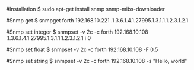 #Installation
$ sudo apt-get install snmp snmp-mibs-downloader

#Snmp get
$ snmpget forth 192.168.10.221 .1.3.6.1.4.1.27995.1.3.1.1.1.2.3.1.2.1

#Snmp set integer
$ snmpset -v 2c -c forth 192.168.10.108 .1.3.6.1.4.1.27995.1.3.1.1.1.2.3.1.2.1 i 0

#Snmp set float
$ snmpset -v 2c -c forth 192.168.10.108 <oid> -F 0.5

#Snmp set string
$ snmpset -v 2c -c forth 192.168.10.108 <oid> -s "Hello, world"
